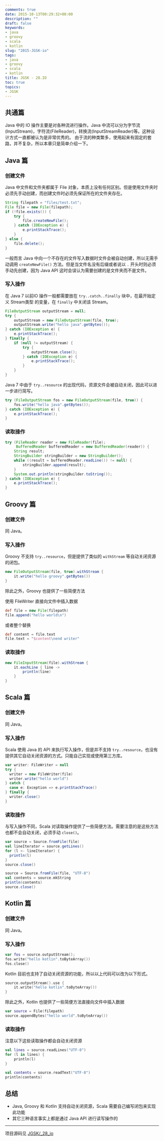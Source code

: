 ```yaml
---
comments: true
date: 2015-10-13T00:29:32+08:00
description: ""
draft: false
keywords:
- java
- groovy
- scala
- kotlin
slug: "2015-JGSK-io"
tags:
- java
- groovy
- scala
- kotlin
title: JGSK - 28.IO
toc: true
topics:
- JGSK
---
```


## 共通篇

Java 中的 IO 操作主要是对各种流进行操作。Java 中流可以分为字节流(InputStream)，字符流(FileReader)，转换流(InputStreamReader)等。这种设计方式一直都被认为是非常优秀的。
由于流的种类繁多，使用起来有固定的套路，并不复杂，所以本章只是简单介绍一下。

<!--more-->

## Java 篇

### 创建文件

Java 中文件和文件夹都属于 File 对象，本质上没有任何区别。但是使用文件夹时必须先手动创建，而创建文件时必须先保证所在的文件夹存在。

```java
String filepath = "files/test.txt";
File file = new File(filepath);
if (!file.exists()) {
    try {
        file.createNewFile();
    } catch (IOException e) {
        e.printStackTrace();
    }
} else {
    file.delete();
}
```

一般而言 Java 中向一个不存在的文件写入数据时文件会被自动创建，所以无需手动调用 `createNewFile()` 方法。但是当文件名没有后缀或者说以 `.` 开头时则必须手动先创建，因为 Java API 这时会误认为需要创建的是文件夹而不是文件。

### 写入操作

在 Java 7 以前IO 操作一般都需要放在 `try..catch..finally` 块中，在最开始定义 Stream类型 的变量，在 `finally` 中关闭该 Stream。

```java
FileOutputStream outputStream = null;
try {
    outputStream = new FileOutputStream(file, true);
    outputStream.write("hello java".getBytes());
} catch (IOException e) {
    e.printStackTrace();
} finally {
    if (null != outputStream) {
        try {
            outputStream.close();
        } catch (IOException e) {
            e.printStackTrace();
        }
    }
}
```

Java 7 中由于 `try..resource` 的出现代码，资源文件会被自动关闭，因此可以进一步进行简写。

```java
try (FileOutputStream fos = new FileOutputStream(file, true)) {
    fos.write("hello java".getBytes());
} catch (IOException e) {
    e.printStackTrace();
}
```

### 读取操作

```java
try (FileReader reader = new FileReader(file);
     BufferedReader bufferedReader = new BufferedReader(reader)) {
    String result;
    StringBuilder stringBuilder = new StringBuilder();
    while ((result = bufferedReader.readLine()) != null) {
        stringBuilder.append(result);
    }
    System.out.println(stringBuilder.toString());
} catch (IOException e) {
    e.printStackTrace();
}
```

## Groovy 篇

### 创建文件

同 Java。

### 写入操作

Groovy 不支持 `try..resource`，但是提供了类似的 `withStream` 等自动关闭资源的闭包。

```groovy
new FileOutputStream(file, true).withStream {
    it.write("hello groovy".getBytes())
}
```

除此之外，Groovy 也提供了一些简便方法

使用 FileWriter 直接向文件中插入数据

```groovy
def file = new File(filepath)
file.append("hello world\n")
```

或者整个替换

```groovy
def content = file.text
file.text = "$content\nend writer"
```

### 读取操作

```groovy
new FileInputStream(file).withStream {
    it.eachLine { line ->
        println(line)
    }
}
```


## Scala 篇

### 创建文件

同 Java。

### 写入操作

Scala 使用 Java 的 API 来执行写入操作，但是并不支持 `try..resource`，也没有提供其它自动关闭资源的方式。只能自己实现或使用第三方库。

```scala
var writer: FileWriter = null
try {
  writer = new FileWriter(file)
  writer.write("hello world")
} catch {
  case e: Exception => e.printStackTrace()
} finally {
  writer.close()
}
```

### 读取操作

与写入操作不同，Scala 对读取操作提供了一些简便方法。需要注意的是这些方法也都不会自动关闭，必须手动 `close()`。

```scala
var source = Source.fromFile(file)
val lineIterator = source.getLines()
for (l <- lineIterator) {
  println(l)
}
source.close()

source = Source.fromFile(file, "UTF-8")
val contents = source.mkString
println(contents)
source.close()
```


## Kotlin 篇

### 创建文件

同 Java。

### 写入操作

```kotlin
var fos = source.outputStream();
fos.write("hello kotlin".toByteArray())
fos.close()
```

Kotlin 目前也支持了自动关闭资源的功能，所以以上代码可以改为以下形式。

```kotlin
source.outputStream().use {
    it.write("hello kotlin".toByteArray())
}
```

除此之外，Kotlin 也提供了一些简便方法直接向文件中插入数据

```kotlin
var source = File(filepath)
source.appendBytes("hello world".toByteArray())
```

### 读取操作

注意以下这些读取操作都会自动关闭资源

```kotlin
val lines = source.readLines("UTF-8")
for (l in lines) {
    println(l)
}

val contents = source.readText("UTF-8")
println(contents)
```

## 总结

- Java, Groovy 和 Kotlin 支持自动关闭资源，Scala 需要自己编写闭包来实现此功能
- 其它三种语言事实上都是通过 Java API 进行读写操作的


---

项目源码见 [JGSK/_28_io](https://github.com/SidneyXu/JGSK)
